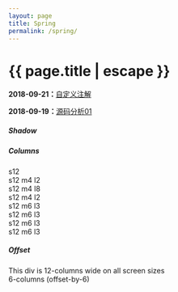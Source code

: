 ```yaml
---
layout: page
title: Spring
permalink: /spring/
---
```



<h1 class="page-title">{{ page.title | escape }}</h1>

**2018-09-21：**[自定义注解](https://werthergit.github.io/2018/09/21/%E8%87%AA%E5%AE%9A%E4%B9%89%E6%B3%A8%E8%A7%A3.html)

**2018-09-19：**[源码分析01](https://werthergit.github.io/devops/2018/09/07/keepalived.html)


<div class="section">
    <h5>Shadow</h5>
    <div class="row">
              <div class="col s12 m4 l2">
                <p class="z-depth-0 shadow-demo"></p>
              </div>
              <div class="col s12 m4 l2">
                <p class="z-depth-1 shadow-demo"></p>
              </div>
              <div class="col s12 m4 l2">
                <p class="z-depth-2 shadow-demo"></p>
              </div>
              <div class="col s12 m4 l2">
                <p class="z-depth-3 shadow-demo"></p>
              </div>
              <div class="col s12 m4 l2">
                <p class="z-depth-4 shadow-demo"></p>
              </div>
              <div class="col s12 m4 l2">
                <p class="z-depth-5 shadow-demo"></p>
              </div>
    </div>
</div>
<div class="divider"></div>
<div class="section">
    <h5>Columns</h5>
    <div class="row">
            <div class="col grid-example s12 blue lighten-1"><span class="flow-text">s12</span></div>
            <div class="col grid-example s12 m4 l2 teal lighten-1"><span class="flow-text">s12 m4 l2</span></div>
            <div class="col grid-example s12 m4 l8 teal lighten-1"><span class="flow-text">s12 m4 l8</span></div>
            <div class="col grid-example s12 m4 l2 teal lighten-1"><span class="flow-text">s12 m4 l2</span></div>
            <div class="col grid-example s12 m6 l3 purple lighten-3"><span class="flow-text">s12 m6 l3</span></div>
            <div class="col grid-example s12 m6 l3 purple lighten-3"><span class="flow-text">s12 m6 l3</span></div>
            <div class="col grid-example s12 m6 l3 purple lighten-3"><span class="flow-text">s12 m6 l3</span></div>
            <div class="col grid-example s12 m6 l3 purple lighten-3"><span class="flow-text">s12 m6 l3</span></div>
    </div>
</div>
<div class="divider"></div>
<div class="section">
    <h5>Offset</h5>
    <div class="row">
            <div class="col s12 grid-example"><span class="flow-text">This div is 12-columns wide on all screen sizes</span></div>
            <div class="col s6 offset-s6 grid-example"><span class="flow-text">6-columns (offset-by-6)</span></div>
    </div>
</div>